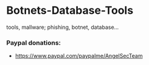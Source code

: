 # Botnets-Database-Tools
tools, mallware; phishing, botnet, database...

<h3> Paypal donations: </h3>

* https://www.paypal.com/paypalme/AngelSecTeam
